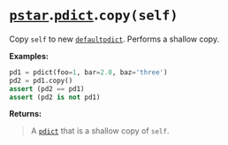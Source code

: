 # [`pstar`](/docs/pstar.md).[`pdict`](/docs/pstar_pdict.md).`copy(self)`

Copy `self` to new [`defaultpdict`](/docs/pstar_defaultpdict.md). Performs a shallow copy.

**Examples:**
```python
pd1 = pdict(foo=1, bar=2.0, baz='three')
pd2 = pd1.copy()
assert (pd2 == pd1)
assert (pd2 is not pd1)
```

**Returns:**

>    A [`pdict`](/docs/pstar_pdict.md) that is a shallow copy of `self`.



